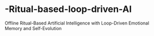 # -Ritual-based-loop-driven-AI
Offline Ritual-Based Artificial Intelligence with Loop-Driven Emotional Memory and Self-Evolution
